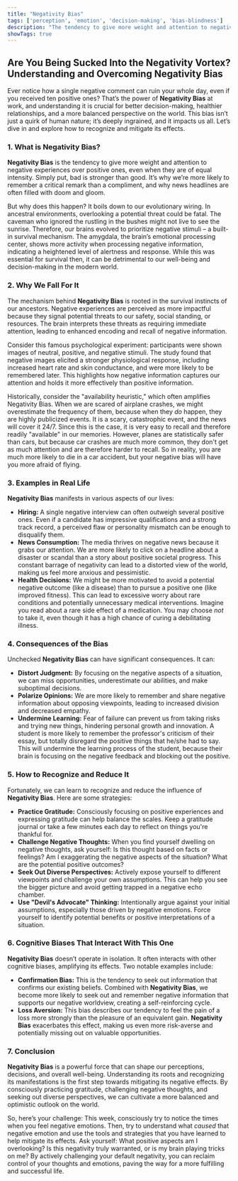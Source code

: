 ```yaml
---
title: "Negativity Bias"
tags: ['perception', 'emotion', 'decision-making', 'bias-blindness']
description: "The tendency to give more weight and attention to negative experiences over positive ones, even when they are of equal intensity."
showTags: true
---
```


## Are You Being Sucked Into the Negativity Vortex? Understanding and Overcoming Negativity Bias

Ever notice how a single negative comment can ruin your whole day, even if you received ten positive ones? That’s the power of **Negativity Bias** at work, and understanding it is crucial for better decision-making, healthier relationships, and a more balanced perspective on the world. This bias isn’t just a quirk of human nature; it’s deeply ingrained, and it impacts us all. Let’s dive in and explore how to recognize and mitigate its effects.

### 1. What is Negativity Bias?

**Negativity Bias** is the tendency to give more weight and attention to negative experiences over positive ones, even when they are of equal intensity. Simply put, bad is stronger than good. It’s why we’re more likely to remember a critical remark than a compliment, and why news headlines are often filled with doom and gloom.

But why does this happen? It boils down to our evolutionary wiring. In ancestral environments, overlooking a potential threat could be fatal. The caveman who ignored the rustling in the bushes might not live to see the sunrise. Therefore, our brains evolved to prioritize negative stimuli – a built-in survival mechanism. The amygdala, the brain’s emotional processing center, shows more activity when processing negative information, indicating a heightened level of alertness and response. While this was essential for survival then, it can be detrimental to our well-being and decision-making in the modern world.

### 2. Why We Fall For It

The mechanism behind **Negativity Bias** is rooted in the survival instincts of our ancestors. Negative experiences are perceived as more impactful because they signal potential threats to our safety, social standing, or resources. The brain interprets these threats as requiring immediate attention, leading to enhanced encoding and recall of negative information.

Consider this famous psychological experiment: participants were shown images of neutral, positive, and negative stimuli. The study found that negative images elicited a stronger physiological response, including increased heart rate and skin conductance, and were more likely to be remembered later. This highlights how negative information captures our attention and holds it more effectively than positive information.

Historically, consider the "availability heuristic," which often amplifies Negativity Bias. When we are scared of airplane crashes, we might overestimate the frequency of them, because when they *do* happen, they are highly publicized events. It is a scary, catastrophic event, and the news will cover it 24/7. Since this is the case, it is very easy to recall and therefore readily "available" in our memories. However, planes are statistically safer than cars, but because car crashes are much more common, they don't get as much attention and are therefore harder to recall. So in reality, you are much more likely to die in a car accident, but your negative bias will have you more afraid of flying.

### 3. Examples in Real Life

**Negativity Bias** manifests in various aspects of our lives:

*   **Hiring:** A single negative interview can often outweigh several positive ones. Even if a candidate has impressive qualifications and a strong track record, a perceived flaw or personality mismatch can be enough to disqualify them.
*   **News Consumption:** The media thrives on negative news because it grabs our attention. We are more likely to click on a headline about a disaster or scandal than a story about positive societal progress. This constant barrage of negativity can lead to a distorted view of the world, making us feel more anxious and pessimistic.
*   **Health Decisions:** We might be more motivated to avoid a potential negative outcome (like a disease) than to pursue a positive one (like improved fitness). This can lead to excessive worry about rare conditions and potentially unnecessary medical interventions. Imagine you read about a rare side effect of a medication. You may choose *not* to take it, even though it has a high chance of curing a debilitating illness.

### 4. Consequences of the Bias

Unchecked **Negativity Bias** can have significant consequences. It can:

*   **Distort Judgment:** By focusing on the negative aspects of a situation, we can miss opportunities, underestimate our abilities, and make suboptimal decisions.
*   **Polarize Opinions:** We are more likely to remember and share negative information about opposing viewpoints, leading to increased division and decreased empathy.
*   **Undermine Learning:** Fear of failure can prevent us from taking risks and trying new things, hindering personal growth and innovation. A student is more likely to remember the professor's criticism of their essay, but totally disregard the positive things that he/she had to say. This will undermine the learning process of the student, because their brain is focusing on the negative feedback and blocking out the positive.

### 5. How to Recognize and Reduce It

Fortunately, we can learn to recognize and reduce the influence of **Negativity Bias**. Here are some strategies:

*   **Practice Gratitude:** Consciously focusing on positive experiences and expressing gratitude can help balance the scales. Keep a gratitude journal or take a few minutes each day to reflect on things you're thankful for.
*   **Challenge Negative Thoughts:** When you find yourself dwelling on negative thoughts, ask yourself: Is this thought based on facts or feelings? Am I exaggerating the negative aspects of the situation? What are the potential positive outcomes?
*   **Seek Out Diverse Perspectives:** Actively expose yourself to different viewpoints and challenge your own assumptions. This can help you see the bigger picture and avoid getting trapped in a negative echo chamber.
*   **Use "Devil's Advocate" Thinking:** Intentionally argue against your initial assumptions, especially those driven by negative emotions. Force yourself to identify potential benefits or positive interpretations of a situation.

### 6. Cognitive Biases That Interact With This One

**Negativity Bias** doesn’t operate in isolation. It often interacts with other cognitive biases, amplifying its effects. Two notable examples include:

*   **Confirmation Bias:** This is the tendency to seek out information that confirms our existing beliefs. Combined with **Negativity Bias**, we become more likely to seek out and remember negative information that supports our negative worldview, creating a self-reinforcing cycle.
*   **Loss Aversion:** This bias describes our tendency to feel the pain of a loss more strongly than the pleasure of an equivalent gain. **Negativity Bias** exacerbates this effect, making us even more risk-averse and potentially missing out on valuable opportunities.

### 7. Conclusion

**Negativity Bias** is a powerful force that can shape our perceptions, decisions, and overall well-being. Understanding its roots and recognizing its manifestations is the first step towards mitigating its negative effects. By consciously practicing gratitude, challenging negative thoughts, and seeking out diverse perspectives, we can cultivate a more balanced and optimistic outlook on the world.

So, here’s your challenge: This week, consciously try to notice the times when you feel negative emotions. Then, try to understand what *caused* that negative emotion and use the tools and strategies that you have learned to help mitigate its effects. Ask yourself: What positive aspects am I overlooking? Is this negativity truly warranted, or is my brain playing tricks on me? By actively challenging your default negativity, you can reclaim control of your thoughts and emotions, paving the way for a more fulfilling and successful life.

